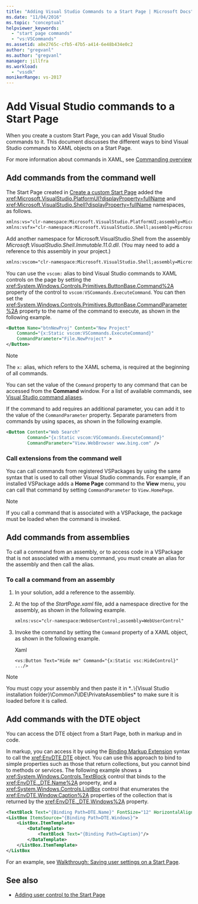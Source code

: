 ```yaml
---
title: "Adding Visual Studio Commands to a Start Page | Microsoft Docs"
ms.date: "11/04/2016"
ms.topic: "conceptual"
helpviewer_keywords:
  - "start page commands"
  - "vs:VSCommands"
ms.assetid: a8e2765c-cfb5-47b5-a414-6e48b434e0c2
author: "gregvanl"
ms.author: "gregvanl"
manager: jillfra
ms.workload:
  - "vssdk"
monikerRange: vs-2017
---
```

# Add Visual Studio commands to a Start Page

When you create a custom Start Page, you can add Visual Studio commands to it. This document discusses the different ways to bind Visual Studio commands to XAML objects on a Start Page.

For more information about commands in XAML, see [Commanding overview](/dotnet/framework/wpf/advanced/commanding-overview)

## Add commands from the command well

The Start Page created in [Create a custom Start Page](../extensibility/creating-a-custom-start-page.md) added the <xref:Microsoft.VisualStudio.PlatformUI?displayProperty=fullName> and <xref:Microsoft.VisualStudio.Shell?displayProperty=fullName> namespaces, as follows.

```xml
xmlns:vs="clr-namespace:Microsoft.VisualStudio.PlatformUI;assembly=Microsoft.VisualStudio.Shell.14.0"
xmlns:vsfx="clr-namespace:Microsoft.VisualStudio.Shell;assembly=Microsoft.VisualStudio.Shell.14.0"
```

Add another namespace for Microsoft.VisualStudio.Shell from the assembly *Microsoft.VisualStudio.Shell.Immutable.11.0.dll*. (You may need to add a reference to this assembly in your project.)

```xml
xmlns:vscom="clr-namespace:Microsoft.VisualStudio.Shell;assembly=Microsoft.VisualStudio.Shell.Immutable.11.0"
```

You can use the `vscom:` alias to bind Visual Studio commands to XAML controls on the page by setting the <xref:System.Windows.Controls.Primitives.ButtonBase.Command%2A> property of the control to `vscom:VSCommands.ExecuteCommand`. You can then set the <xref:System.Windows.Controls.Primitives.ButtonBase.CommandParameter%2A> property to the name of the command to execute, as shown in the following example.

```xml
<Button Name="btnNewProj" Content="New Project"
    Command="{x:Static vscom:VSCommands.ExecuteCommand}"
    CommandParameter="File.NewProject" >
</Button>
```

> [!NOTE]
>  The `x:` alias, which refers to the XAML schema, is required at the beginning of all commands.

 You can set the value of the `Command` property to any command that can be accessed from the **Command** window. For a list of available commands, see [Visual Studio command aliases](../ide/reference/visual-studio-command-aliases.md).

 If the command to add requires an additional parameter, you can add it to the value of the `CommandParameter` property. Separate parameters from commands by using spaces, as shown in the following example.

```xml
<Button Content="Web Search"
        Command="{x:Static vscom:VSCommands.ExecuteCommand}"
        CommandParameter="View.WebBrowser www.bing.com" />
```

### Call extensions from the command well
 You can call commands from registered VSPackages by using the same syntax that is used to call other Visual Studio commands. For example, if an installed VSPackage adds a **Home Page** command to the **View** menu, you can call that command by setting `CommandParameter` to `View.HomePage`.

> [!NOTE]
>  If you call a command that is associated with a VSPackage, the package must be loaded when the command is invoked.

## Add commands from assemblies
 To call a command from an assembly, or to access code in a VSPackage that is not associated with a menu command, you must create an alias for the assembly and then call the alias.

### To call a command from an assembly

1. In your solution, add a reference to the assembly.

2. At the top of the *StartPage.xaml* file, add a namespace directive for the assembly, as shown in the following example.

    ```xml
    xmlns:vsc="clr-namespace:WebUserControl;assembly=WebUserControl"
    ```

3. Invoke the command by setting the `Command` property of a XAML object, as shown in the following example.

     Xaml

    ```
    <vs:Button Text="Hide me" Command="{x:Static vsc:HideControl}" .../>
    ```

> [!NOTE]
>  You must copy your assembly and then paste it in *..\\{Visual Studio installation folder}\Common7\IDE\PrivateAssemblies\* to make sure it is loaded before it is called.

## Add commands with the DTE object
 You can access the DTE object from a Start Page, both in markup and in code.

 In markup, you can access it by using the [Binding Markup Extension](/dotnet/framework/wpf/advanced/binding-markup-extension) syntax to call the <xref:EnvDTE.DTE> object. You can use this approach to bind to simple properties such as those that return collections, but you cannot bind to methods or services. The following example shows a <xref:System.Windows.Controls.TextBlock> control that binds to the <xref:EnvDTE._DTE.Name%2A> property, and a <xref:System.Windows.Controls.ListBox> control that enumerates the <xref:EnvDTE.Window.Caption%2A> properties of the collection that is returned by the <xref:EnvDTE._DTE.Windows%2A> property.

```xml
<TextBlock Text="{Binding Path=DTE.Name}" FontSize="12" HorizontalAlignment="Center"/>
<ListBox ItemsSource="{Binding Path=DTE.Windows}">
    <ListBox.ItemTemplate>
        <DataTemplate>
            <TextBlock Text="{Binding Path=Caption}"/>
        </DataTemplate>
    </ListBox.ItemTemplate>
</ListBox
```

 For an example, see [Walkthrough: Saving user settings on a Start Page](../extensibility/walkthrough-saving-user-settings-on-a-start-page.md).

## See also

- [Adding user control to the Start Page](../extensibility/adding-user-control-to-the-start-page.md)